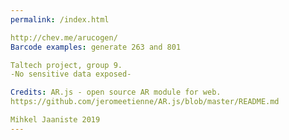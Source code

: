 ```yaml
---
permalink: /index.html

http://chev.me/arucogen/
Barcode examples: generate 263 and 801

Taltech project, group 9.
-No sensitive data exposed-

Credits: AR.js - open source AR module for web.
https://github.com/jeromeetienne/AR.js/blob/master/README.md

Mihkel Jaaniste 2019
---
```

